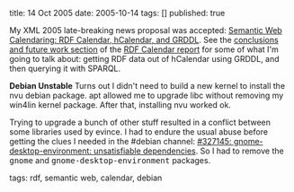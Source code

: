 title: 14 Oct 2005
date: 2005-10-14
tags: []
published: true

My XML 2005 late-breaking news proposal was accepted: <a href="http://2005.xmlconference.org/program/wednesday#lb4">Semantic Web Calendaring: RDF Calendar, hCalendar, and GRDDL</a>. See the <a href="http://www.w3.org/TR/2005/NOTE-rdfcal-20050929/#conc1">conclusions and future work section</a> of the <a href="http://www.w3.org/TR/2005/NOTE-rdfcal-20050929/">RDF Calendar report</a> for some of what I'm going to talk about: getting RDF data out of hCalendar using GRDDL, and then querying it with SPARQL.


<p> <b>Debian Unstable</b>
Turns out I didn't need to build a new kernel to install the nvu debian package. apt allowed me to upgrade libc without removing my win4lin kernel package. After that, installing nvu worked ok.

<p> Trying to upgrade a bunch of other stuff resulted in a conflict between some libraries used by evince.
I had to endure the usual abuse before getting the clues I needed in the #debian channel: <a href="http://bugs.debian.org/cgi-bin/bugreport.cgi?bug=327145">#327145: gnome-desktop-environment: unsatisfiable dependencies</a>. So I had to remove the <tt>gnome</tt> and <tt>gnome-desktop-environment</tt> packages.

<p> <p> tags: rdf, semantic web, calendar, debian
